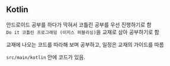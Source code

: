 ## Kotlin

안드로이드 공부를 하다가 막혀서 코틀린 공부를 우선 진행하기로 함   
`Do it 코틀린 프로그래밍 (이지스 퍼블리싱)`을 교재로 삼아 공부하기로 함  
 
 교재에 나오는 코드를 따라해 보며 공부하고, 일정은 교재의 가이드를 따름  
 
 `src/main/kotlin` 안에 코드가 있음. 
 
